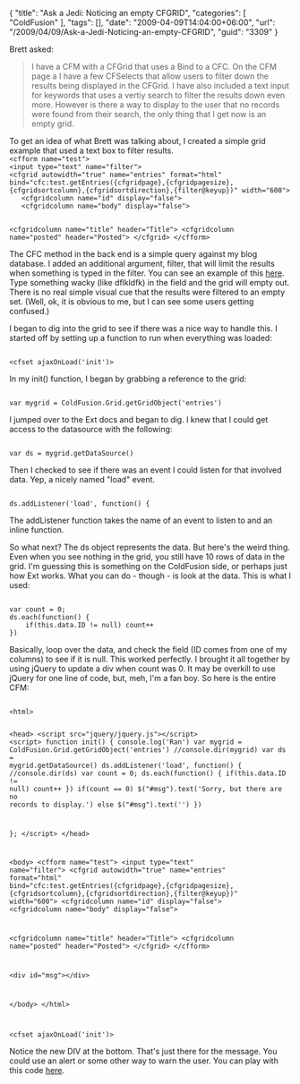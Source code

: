 {
	"title": "Ask a Jedi: Noticing an empty CFGRID",
	"categories": [
		"ColdFusion"
	],
	"tags": [],
	"date": "2009-04-09T14:04:00+06:00",
	"url": "/2009/04/09/Ask-a-Jedi-Noticing-an-empty-CFGRID",
	"guid": "3309"
}

Brett asked:

<blockquote>
<p>
I have a CFM with a CFGrid that uses a Bind to a CFC. On the CFM page a I have a few CFSelects that allow users to filter down the results being displayed in the CFGrid. I have also included a text input for keywords that uses a vertiy search
to filter the results down even more. However is there a way to display to the user that no records were found from their search, the only thing that I get now is an empty grid.
</p>
</blockquote>
<!--more-->
To get an idea of what Brett was talking about, I created a simple grid example that used a text box to filter results.

<code>
&lt;cfform name="test"&gt;
&lt;input type="text" name="filter"&gt;
&lt;cfgrid autowidth="true" name="entries" format="html" bind="cfc:test.getEntries({cfgridpage},{cfgridpagesize},{cfgridsortcolumn},{cfgridsortdirection},{filter@keyup})" width="600"&gt;
   &lt;cfgridcolumn name="id" display="false"&gt;
   &lt;cfgridcolumn name="body" display="false"&gt;

   &lt;cfgridcolumn name="title" header="Title"&gt;
   &lt;cfgridcolumn name="posted" header="Posted"&gt;
&lt;/cfgrid&gt;
&lt;/cfform&gt;
</code>

The CFC method in the back end is a simple query against my blog database. I added an additional argument, filter, that will limit the results when something is typed in the filter. You can see an example of this <a href="http://www.raymondcamden.com/demos/emptygrid/m1/test.cfm">here</a>. Type something wacky (like dflkldfk) in the field and the grid will empty out. There is no real simple visual cue that the results were filtered to an empty set. (Well, ok, it is obvious to me, but I can see some users getting confused.)

I began to dig into the grid to see if there was a nice way to handle this. I started off by setting up a function to run when everything was loaded:

<code>
&lt;cfset ajaxOnLoad('init')&gt;
</code>

In my init() function, I began by grabbing a reference to the grid:

<code>
var mygrid = ColdFusion.Grid.getGridObject('entries')
</code>

I jumped over to the Ext docs and began to dig. I knew that I could get access to the datasource with the following:

<code>
var ds = mygrid.getDataSource()
</code>

Then I checked to see if there was an event I could listen for that involved data. Yep, a nicely named "load" event.

<code>
ds.addListener('load', function() {
</code>

The addListener function takes the name of an event to listen to and an inline function. 

So what next? The ds object represents the data. But here's the weird thing. Even when you see nothing in the grid, you still have 10 rows of data in the grid. I'm guessing this is something on the ColdFusion side, or perhaps just how Ext works. What you can do - though - is look at the data. This is what I used:

<code>
var count = 0;
ds.each(function() { 
	if(this.data.ID != null) count++
})
</code>

Basically, loop over the data, and check the field (ID comes from one of my columns) to see if it is null. This worked perfectly. I brought it all together by using jQuery to update a div when count was 0. It may be overkill to use jQuery for one line of code, but, meh, I'm a fan boy. So here is the entire CFM:

<code>
&lt;html&gt;

&lt;head&gt;
&lt;script src="jquery/jquery.js"&gt;&lt;/script&gt;
&lt;script&gt;
function init() {
	console.log('Ran')
	var mygrid = ColdFusion.Grid.getGridObject('entries')
	//console.dir(mygrid)
	var ds = mygrid.getDataSource()
	ds.addListener('load', function() {
		//console.dir(ds)
		var count = 0;
		ds.each(function() { 
			if(this.data.ID != null) count++
		})
		if(count == 0) $("#msg").text('Sorry, but there are no records to display.')
		else $("#msg").text('')
	})

};
&lt;/script&gt;
&lt;/head&gt;

&lt;body&gt;
&lt;cfform name="test"&gt;
&lt;input type="text" name="filter"&gt;
&lt;cfgrid autowidth="true" name="entries" format="html" bind="cfc:test.getEntries({cfgridpage},{cfgridpagesize},{cfgridsortcolumn},{cfgridsortdirection},{filter@keyup})" width="600"&gt;
   &lt;cfgridcolumn name="id" display="false"&gt;
   &lt;cfgridcolumn name="body" display="false"&gt;

   &lt;cfgridcolumn name="title" header="Title"&gt;
   &lt;cfgridcolumn name="posted" header="Posted"&gt;
&lt;/cfgrid&gt;
&lt;/cfform&gt;

&lt;div id="msg"&gt;&lt;/div&gt;

&lt;/body&gt;
&lt;/html&gt;

&lt;cfset ajaxOnLoad('init')&gt;
</code>

Notice the new DIV at the bottom. That's just there for the message. You could use an alert or some other way to warn the user. You can play with this code <a href="http://www.coldfusionjedi.com/demos/emptygrid/m2/test.cfm">here</a>.